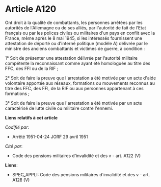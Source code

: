 # Article A120

Ont droit à la qualité de combattants, les personnes arrêtées par les autorités de l'Allemagne ou de ses alliés, par
l'autorité de fait de l'Etat français ou par les polices civiles ou militaires d'un pays en conflit avec la France, même
après le 8 mai 1945, si les intéressés fournissent une attestation de déporté ou d'interné politique (modèle A) délivrée par
le ministre des anciens combattants et victimes de guerre, à condition :

1° Soit de présenter une attestation délivrée par l'autorité militaire compétente la reconnaissant comme ayant été homologuée
au titre des FFC, des FFI ou de la RIF ;

2° Soit de faire la preuve que l'arrestation a été motivée par un acte d'aide volontaire apportée aux réseaux, formations ou
mouvements reconnus au titre des FFC, des FFI, de la RIF ou aux personnes appartenant à ces formations ;

3° Soit de faire la preuve que l'arrestation a été motivée par un acte caractérisé de lutte civile ou militaire contre
l'ennemi.

**Liens relatifs à cet article**

_Codifié par_:

  - Arrêté 1951-04-24 JORF 29 avril 1951

_Cité par_:

  - Code des pensions militaires d'invalidité et des v - art. A122 (V)

**Liens**:

  - SPEC_APPLI: Code des pensions militaires d'invalidité et des v - art. A128 (V)
